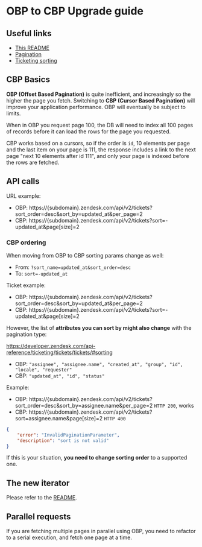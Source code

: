 # OBP to CBP Upgrade guide

## Useful links

* [This README](./README.md#pagination)
* [Pagination](https://developer.zendesk.com/api-reference/introduction/pagination)
* [Ticketing sorting](https://developer.zendesk.com/api-reference/ticketing/tickets/tickets/#sorting)

## CBP Basics

**OBP (Offset Based Pagination)** is quite inefficient, and increasingly so the higher the page you fetch. Switching to **CBP (Cursor Based Pagination)** will improve your application performance. OBP will eventually be subject to limits.

When in OBP you request page 100, the DB will need to index all 100 pages of records before it can load the rows for the page you requested.

CBP works based on a cursors, so if the order is `id`, 10 elements per page and the last item on your page is 111, the response includes a link to the next page "next 10 elements after id 111", and only your page is indexed before the rows are fetched.

## API calls

URL example:

* OBP: https://{subdomain}.zendesk.com/api/v2/tickets?sort_order=desc&sort_by=updated_at&per_page=2
* CBP: https://{subdomain}.zendesk.com/api/v2/tickets?sort=-updated_at&page[size]=2

### CBP ordering

When moving from OBP to CBP sorting params change as well:

* From: `?sort_name=updated_at&sort_order=desc`
* To: `sort=-updated_at`

Ticket example:

* OBP: https://{subdomain}.zendesk.com/api/v2/tickets?sort_order=desc&sort_by=updated_at&per_page=2
* CBP: https://{subdomain}.zendesk.com/api/v2/tickets?sort=-updated_at&page[size]=2

However, the list of **attributes you can sort by might also change** with the pagination type:

https://developer.zendesk.com/api-reference/ticketing/tickets/tickets/#sorting

* OBP: `"assignee", "assignee.name", "created_at", "group", "id", "locale", "requester"`
* CBP: `"updated_at", "id", "status"`

Example:

* OBP: https://{subdomain}.zendesk.com/api/v2/tickets?sort_order=desc&sort_by=assignee.name&per_page=2 `HTTP 200`, works
* CBP: https://{subdomain}.zendesk.com/api/v2/tickets?sort=assignee.name&page[size]=2 `HTTP 400`

```json
{
    "error": "InvalidPaginationParameter",
    "description": "sort is not valid"
}
```

If this is your situation, **you need to change sorting order** to a supported one.

## The new iterator

Please refer to the [README](./README.md#iterator-recommended).

## Parallel requests

If you are fetching multiple pages in parallel using OBP, you need to refactor to a serial execution, and fetch one page at a time.
